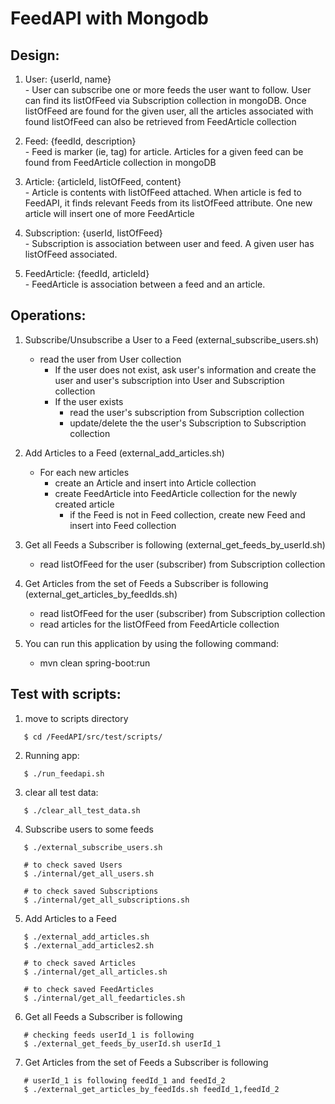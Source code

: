# FeedAPI with Mongodb

## Design:
1. User: {userId, name}  
        - User can subscribe one or more feeds the user want to follow. User can find its listOfFeed via Subscription collection in mongoDB. Once listOfFeed are found for the given user, all the articles associated with found listOfFeed can also be retrieved from FeedArticle collection

2. Feed: {feedId, description}  
        - Feed is marker (ie, tag) for article. Articles for a given feed can be found from FeedArticle collection in mongoDB

3. Article: {articleId, listOfFeed, content}  
        - Article is contents with listOfFeed attached. When article is fed to FeedAPI, it finds relevant Feeds from its listOfFeed attribute. One new article will insert one of more FeedArticle

4. Subscription: {userId, listOfFeed}  
        - Subscription is association between user and feed. A given user has listOfFeed associated.

5. FeedArticle: {feedId, articleId}   
        - FeedArticle is association between a feed and an article. 

## Operations:

  1. Subscribe/Unsubscribe a User to a Feed (external_subscribe_users.sh)
        - read the user from User collection
            - If the user does not exist, ask user's information and create the user and user's subscription into User and Subscription collection
            - If the user exists
                - read the user's subscription from Subscription collection
                - update/delete the the user's Subscription to Subscription collection
      
  2. Add Articles to a Feed (external_add_articles.sh)
        - For each new articles  
            - create an Article and insert into Article collection  
            - create FeedArticle into FeedArticle collection for the newly created article  
                - if the Feed is not in Feed collection, create new Feed and insert into Feed collection
  
  3. Get all Feeds a Subscriber is following (external_get_feeds_by_userId.sh)
        - read listOfFeed for the user (subscriber) from Subscription collection 
  
  4. Get Articles from the set of Feeds a Subscriber is following (external_get_articles_by_feedIds.sh)
        - read listOfFeed for the user (subscriber) from Subscription collection  
        - read articles for the listOfFeed from FeedArticle collection  
	
  5. You can run this application by using the following command:
        - mvn clean spring-boot:run
    
## Test with scripts:
 1. move to scripts directory  
```
   $ cd /FeedAPI/src/test/scripts/
```
 2. Running app:   
```
   $ ./run_feedapi.sh
```
 3. clear all test data: 
```
   $ ./clear_all_test_data.sh
```
 4. Subscribe users to some feeds
```
   $ ./external_subscribe_users.sh

   # to check saved Users
   $ ./internal/get_all_users.sh 

   # to check saved Subscriptions
   $ ./internal/get_all_subscriptions.sh
```
 5. Add Articles to a Feed
```
   $ ./external_add_articles.sh  
   $ ./external_add_articles2.sh

   # to check saved Articles
   $ ./internal/get_all_articles.sh 

   # to check saved FeedArticles
   $ ./internal/get_all_feedarticles.sh 
```
 6. Get all Feeds a Subscriber is following
```
   # checking feeds userId_1 is following
   $ ./external_get_feeds_by_userId.sh userId_1 
```
 7. Get Articles from the set of Feeds a Subscriber is following
```
   # userId_1 is following feedId_1 and feedId_2
   $ ./external_get_articles_by_feedIds.sh feedId_1,feedId_2
```
    